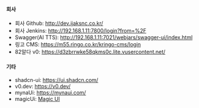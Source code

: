 
#### 회사
- 회사 Github: http://dev.ijaksnc.co.kr/
- 회사 Jenkins: http://192.168.1.11:7800/login?from=%2F
- Swagger(AI TTS): http://192.168.1.11:7021/webjars/swagger-ui/index.html
- 링고 CMS: https://m55.ringo.co.kr/kringo-cms/login
- 82알다 v0: https://d3zbrrwke58qkms0c.lite.vusercontent.net/

#### 기타
- shadcn-ui: https://ui.shadcn.com/
- v0.dev: https://v0.dev/
- mynaUi: https://mynaui.com/
- magicUi: [Magic UI](https://magicui.design/)